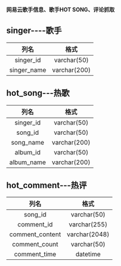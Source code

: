 **网易云歌手信息、歌手HOT SONG、评论抓取**

singer----歌手
-----------------------
| 列名 | 格式 |
|:-------:|:-------:|
| singer_id | varchar(50) |
| singer_name | varchar(200) |

hot_song---热歌
-----------------------
| 列名 | 格式 |
|:-------:|:-------:|
| singer_id | varchar(50) |
| song_id | varchar(50) |
| song_name | varchar(200) |
| album_id | varchar(50) |
| album_name | varchar(200) |

hot_comment---热评
-----------------------
| 列名 | 格式 |
|:-------:|:-------:|
| song_id | varchar(50) |
| comment_id | varchar(255) |
| comment_content | varchar(2048) |
| comment_count | varchar(50) |
| comment_time | datetime |
